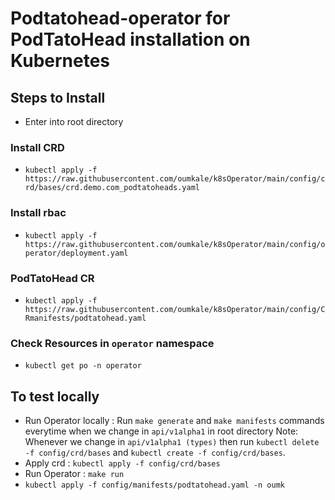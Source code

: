 # Podtatohead-operator for PodTatoHead installation on Kubernetes

## Steps to Install
 - Enter into root directory
### Install CRD
 - `kubectl apply -f https://raw.githubusercontent.com/oumkale/k8sOperator/main/config/crd/bases/crd.demo.com_podtatoheads.yaml`
### Install rbac
 - `kubectl apply -f https://raw.githubusercontent.com/oumkale/k8sOperator/main/config/operator/deployment.yaml`
### PodTatoHead CR
 - `kubectl apply -f https://raw.githubusercontent.com/oumkale/k8sOperator/main/config/CRmanifests/podtatohead.yaml`
### Check Resources in `operator` namespace
 - `kubectl get po -n operator`

## To test locally
 - Run Operator locally :
   Run `make generate` and `make manifests` commands everytime when we change in `api/v1alpha1` in root directory
   Note: Whenever we change in `api/v1alpha1 (types)` then run `kubectl delete -f config/crd/bases` and `kubectl create -f config/crd/bases`.
 - Apply crd : `kubectl apply -f config/crd/bases`
 - Run Operator : `make run`
 - `kubectl apply -f config/manifests/podtatohead.yaml -n oumk`
